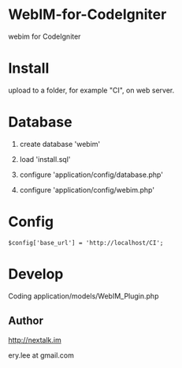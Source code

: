 
WebIM-for-CodeIgniter
=====================

webim for CodeIgniter

Install
=======

upload to a folder, for example "CI", on web server.

Database
========

1. create database 'webim'

2. load 'install.sql'

3. configure 'application/config/database.php'

4. configure 'application/config/webim.php'

Config
=======

	$config['base_url']	= 'http://localhost/CI';

Develop
=======

Coding application/models/WebIM_Plugin.php

## Author

http://nextalk.im

ery.lee at gmail.com


